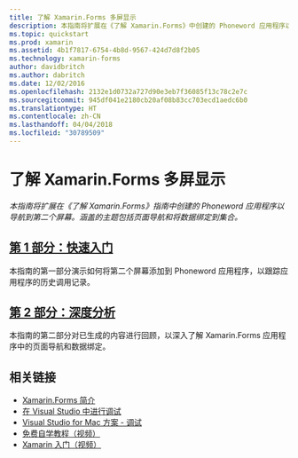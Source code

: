 ```yaml
---
title: 了解 Xamarin.Forms 多屏显示
description: 本指南将扩展在《了解 Xamarin.Forms》中创建的 Phoneword 应用程序以导航到第二个屏幕。 涵盖的主题包括页面导航和将数据绑定到集合。
ms.topic: quickstart
ms.prod: xamarin
ms.assetid: 4b1f7817-6754-4b8d-9567-424d7d8f2b05
ms.technology: xamarin-forms
author: davidbritch
ms.author: dabritch
ms.date: 12/02/2016
ms.openlocfilehash: 2132e1d0732a727d90e3eb7f36085f13c78c2e7c
ms.sourcegitcommit: 945df041e2180cb20af08b83cc703ecd1aedc6b0
ms.translationtype: HT
ms.contentlocale: zh-CN
ms.lasthandoff: 04/04/2018
ms.locfileid: "30789509"
---
```

# <a name="hello-xamarinforms-multiscreen"></a>了解 Xamarin.Forms 多屏显示

_本指南将扩展在《了解 Xamarin.Forms》指南中创建的 Phoneword 应用程序以导航到第二个屏幕。涵盖的主题包括页面导航和将数据绑定到集合。_

## <a name="part-1-quickstartxamarin-formsget-startedhello-xamarin-forms-multiscreenquickstartmd"></a>[第 1 部分：快速入门](~/xamarin-forms/get-started/hello-xamarin-forms-multiscreen/quickstart.md)

本指南的第一部分演示如何将第二个屏幕添加到 Phoneword 应用程序，以跟踪应用程序的历史调用记录。

## <a name="part-2-deep-divexamarin-formsget-startedhello-xamarin-forms-multiscreendeepdivemd"></a>[第 2 部分：深度分析](~/xamarin-forms/get-started/hello-xamarin-forms-multiscreen/deepdive.md)

本指南的第二部分对已生成的内容进行回顾，以深入了解 Xamarin.Forms 应用程序中的页面导航和数据绑定。


## <a name="related-links"></a>相关链接

- [Xamarin.Forms 简介](~/xamarin-forms/get-started/introduction-to-xamarin-forms.md)
- [在 Visual Studio 中进行调试](http://msdn.microsoft.com/library/k0k771bt%28v=vs.90%29.aspx)
- [Visual Studio for Mac 方案 - 调试](https://developer.xamarin.com/recipes/cross-platform/ide/debugging/)
- [免费自学教程（视频）](https://university.xamarin.com/self-guided)
- [Xamarin 入门（视频）](https://developer.xamarin.com/videos/)
